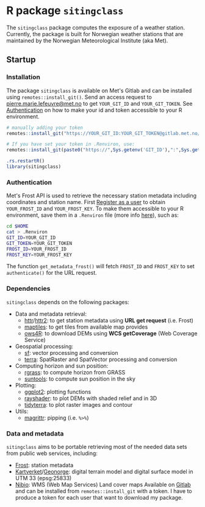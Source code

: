 # R package `sitingclass`
The `sitingclass` package computes the exposure of a weather station. Currently, the package is built for Norwegian weather stations that are maintained by the Norwegian Meteorological Institute (aka Met). 

## Startup
### Installation
The package `sitingclass` is available on Met's Gitlab and can be installed using `remotes::install_git()`. Send an access request to [pierre.marie.lefeuvre@met.no](mailto:pierre.marie.lefeuvre@met.no) to get `YOUR_GIT_ID` and `YOUR_GIT_TOKEN`. See [Authentication](#Authentication) on how to make your id and token accessible to your R environment.

```R
# manually adding your token
remotes::install_git("https://YOUR_GIT_ID:YOUR_GIT_TOKEN@gitlab.met.no/pierreml/sitingclass.git",force=T)

# If you have set your token in .Renviron, use:
remotes::install_git(paste0("https://",Sys.getenv('GIT_ID'),":",Sys.getenv('GIT_TOKEN'),"@gitlab.met.no/pierreml/sitingclass.git"),force=T)

.rs.restartR()
library(sitingclass)
```

### Authentication
Met's Frost API is used to retrieve the necessary station metadata including coordinates and station name. First [Register as a user](https://frost-beta.met.no/docs/starthere) to obtain `YOUR_FROST_ID` and `YOUR_FROST_KEY`. To make them accessible to your R environment, save them in a `.Renviron` file (more info [here](https://rstats.wtf/r-startup.html)), such as:
```bash
cd $HOME
cat > .Renviron
GIT_ID=YOUR_GIT_ID
GIT_TOKEN=YOUR_GIT_TOKEN
FROST_ID=YOUR_FROST_ID
FROST_KEY=YOUR_FROST_KEY
```
The function `get_metadata_frost()` will fetch `FROST_ID` and `FROST_KEY` to set `authenticate()` for the URL request.

### Dependencies
`sitingclass` depends on the following packages:

* Data and metadata retrieval:
  + [httr](https://httr.r-lib.org/)/[httr2](https://httr2.r-lib.org/): to get station metadata using **URL get request** (i.e. Frost)
  + [maptiles](https://github.com/riatelab/maptiles): to get tiles from available map provides
  + [ows4R](https://github.com/eblondel/ows4R): to download DEMs using **WCS getCoverage** (Web Coverage Service)
* Geospatial processing:
  + [sf](https://github.com/rspatial/sf): vector processing and conversion
  + [terra](https://github.com/rspatial/terra): SpatRaster and SpatVector processing and conversion
* Computing horizon and sun position:
  + [rgrass](https://rsbivand.github.io/rgrass/): to compute horizon from GRASS
  + [suntools](https://github.com/adokter/suntools/): to compute sun position in the sky
* Plotting:
  + [ggplot2](https://ggplot2.tidyverse.org/): plotting functions
  + [rayshader](https://www.rayshader.com/): to plot DEMs with shaded relief and in 3D
  + [tidyterra](https://dieghernan.github.io/tidyterra/): to plot raster images and contour
* Utils:
  + [magrittr](https://magrittr.tidyverse.org/): pipping (i.e. `%>%`)
  
### Data and metadata 
`sitingclass` aims to be portable retrieving most of the needed data sets from public web services, including:

- [Frost](https://frost-beta.met.no/docs/codeexamples): station metadata
- [Kartverket](https://www.kartverket.no/geodataarbeid/nasjonal-detaljert-hoydemodell)/[Geonorge](https://kartkatalog.geonorge.no/metadata?text=25833+WCS+h%C3%B8ydemodell): digital terrain model and digital surface model in UTM 33 (epsg:25833)
- [Nibio](https://nibio.no/tjenester/wms-tjenester/wms-tjenester-ar5): WMS (Web Map Services) Land cover maps
Available on [Gitlab](https://gitlab.met.no/pierreml/sitingclass) and can be installed from `remotes::install_git` with a token. I have to produce a token for each user that want to download my package. 


